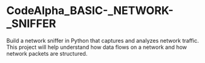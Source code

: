 # CodeAlpha_BASIC-_NETWORK-_SNIFFER
Build a network sniffer in Python that captures and analyzes network traffic. This project will help  understand how data flows on a network and how network packets are structured.
